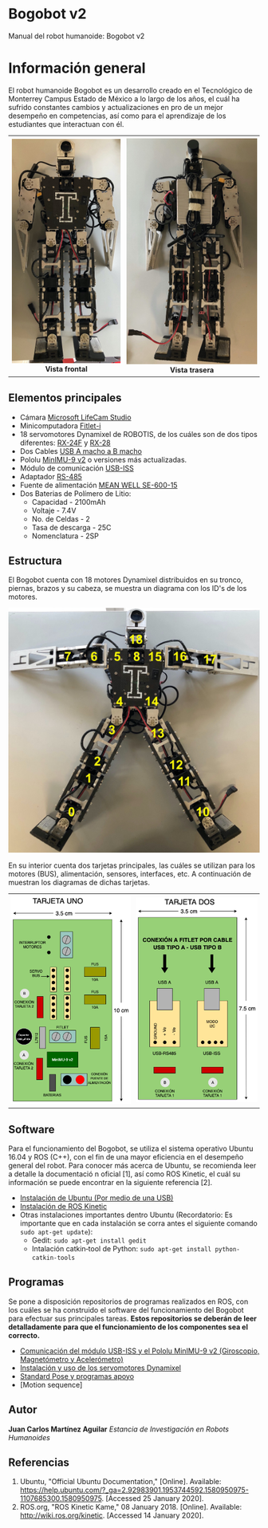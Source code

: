 # Bogobot v2
Manual del robot humanoide: Bogobot v2

# Información general
El robot humanoide Bogobot es un desarrollo creado en el Tecnológico de Monterrey Campus Estado de México a lo largo de los años, el cuál ha sufrido constantes cambios y actualizaciones en pro de un mejor desempeño en competencias, así como para el aprendizaje de los estudiantes que interactuan con él.

<div id="image-table">
    <table>
	    <tr>	
    	    <td align="center" valign="center" style="padding:5px">
        	    <img width="98%" src="Anexos/Frontal.jpeg">
		    <br />
		    <b>Vista frontal</b>
      	    </td>
            <td align="center" valign="center" style="padding:5px">
            	<img width="100%" src="Anexos/Trasera.jpeg">
		<br />
		    <b>Vista trasera</b>
             </td>
        </tr>
    </table>
</div>

## Elementos principales
  * Cámara [Microsoft LifeCam Studio](https://www.microsoft.com/accessories/es-es/products/webcams/lifecam-studio/q2f-00009)
  * Minicomputadora [Fitlet-i](https://www.fit-pc.com/web/products/fitlet/fitlet-i/)
  * 18 servomotores Dynamixel de ROBOTIS, de los cuáles son de dos tipos diferentes: [RX-24F](http://emanual.robotis.com/docs/en/dxl/rx/rx-24f/) y [RX-28](http://emanual.robotis.com/docs/en/dxl/rx/rx-28/)
  * Dos Cables [USB A macho a B macho](https://www.trossenrobotics.com/store/p/6611-USB-A-Male-to-B-Male-6ft-Cable.aspx)
  * Pololu [MinIMU-9 v2](https://www.pololu.com/product/1268) o versiones más actualizadas.
  * Módulo de comunicación [USB-ISS](https://www.robot-electronics.co.uk/htm/usb_iss_tech.htm)
  * Adaptador [RS-485](http://www.robot-electronics.co.uk/htm/usb_rs485_tech.htm)
  * Fuente de alimentación [MEAN WELL SE-600-15](https://www.meanwell.com/webapp/product/search.aspx?prod=SE-600)
  * Dos Baterias de Polímero de Litio:
    * Capacidad - 2100mAh
    * Voltaje - 7.4V
    * No. de Celdas - 2
    * Tasa de descarga - 25C
    * Nomenclatura - 2SP

## Estructura
El Bogobot cuenta con 18 motores Dynamixel distribuidos en su tronco, piernas, brazos y su cabeza, se muestra un diagrama con los ID's de los motores.

<p align="center">
  <img width="650" length="250" src="Anexos/MotoresDiag.jpeg">
</p>

En su interior cuenta dos tarjetas principales, las cuáles se utilizan para los motores (BUS), alimentación, sensores, interfaces, etc. A continuación de muestran los diagramas de dichas tarjetas.

<div id="image-table">
    <table>
	    <tr>	
    	    <td align="center" valign="center" style="padding:5px">
        	<img src="Anexos/tarjeta_uno.png">
      	    </td>
            <td align="center" valign="center" style="padding:5px">
            	<img src="Anexos/tarjeta_dos.png">
             </td>
        </tr>
    </table>
</div>



## Software
Para el funcionamiento del Bogobot, se utiliza el sistema operativo Ubuntu 16.04 y ROS (C++), con el fin de una mayor eficiencia en el desempeño general del robot. Para conocer más acerca de Ubuntu, se recomienda leer a detalle la documentació
n oficial [1], así como ROS Kinetic, el cuál su información se puede encontrar en la siguiente referencia [2].

* [Instalación de Ubuntu (Por medio de una USB)](https://ubuntu.com/tutorials/tutorial-install-ubuntu-desktop-1604#1-overview)
* [Instalación de ROS Kinetic](http://wiki.ros.org/kinetic/Installation/Ubuntu)
* Otras instalaciones importantes dentro Ubuntu (Recordatorio: Es importante que en cada instalación se corra antes el siguiente comando `sudo apt-get update`):
	* Gedit: `sudo apt-get install gedit`
	* Intalación catkin‐tool de Python: `sudo apt-get install python-catkin-tools`

## Programas
Se pone a disposición repositorios de programas realizados en ROS, con los cuáles se ha construido el software del funcionamiento del Bogobot para efectuar sus principales tareas. **Estos repositorios se deberán de leer detalladamente para que el funcionamiento de los componentes sea el correcto.**

* [Comunicación del módulo USB-ISS y el Pololu MinIMU-9 v2 (Giroscopio, Magnetómetro y Acelerómetro)](https://github.com/JuanCarlos-MA/USB-ISS_minimu9_and_buttons)
* [Instalación y uso de los servomotores Dynamixel](https://github.com/aaceves/example_dynamixel)
* [Standard Pose y programas apoyo](https://github.com/JuanCarlos-MA/dymaxiel_rx28_rx24_bogobot)
* [Motion sequence]

## Autor

**Juan Carlos Martínez Aguilar** *Estancia de Investigación en Robots Humanoides*

## Referencias
1. Ubuntu, "Official Ubuntu Documentation," [Online]. Available: https://help.ubuntu.com/?_ga=2.92983901.1953744592.1580950975-1107685300.1580950975. [Accessed 25 January 2020].
2. ROS.org, "ROS Kinetic Kame," 08 January 2018. [Online]. Available: http://wiki.ros.org/kinetic. [Accessed 14 January 2020].
